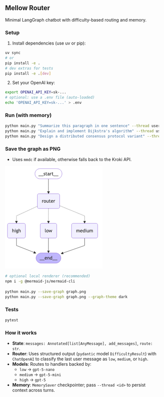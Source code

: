 ## Mellow Router

Minimal LangGraph chatbot with difficulty-based routing and memory.

### Setup

1. Install dependencies (use uv or pip):

```bash
uv sync
# or
pip install -e .
# dev extras for tests
pip install -e .[dev]
```

2. Set your OpenAI key:

```bash
export OPENAI_API_KEY=sk-...
# optional: use a .env file (auto-loaded)
echo 'OPENAI_API_KEY=sk-...' > .env
```

### Run (with memory)

```bash
python main.py "Summarize this paragraph in one sentence" --thread user-123
python main.py "Explain and implement Dijkstra's algorithm" --thread user-123
python main.py "Design a distributed consensus protocol variant" --thread user-123
```

### Save the graph as PNG

- Uses `mmdc` if available, otherwise falls back to the Kroki API.

![Mellow Router graph](graph.png)

```bash
# optional local renderer (recommended)
npm i -g @mermaid-js/mermaid-cli

python main.py --save-graph graph.png
python main.py --save-graph graph.png --graph-theme dark
```

### Tests

```bash
pytest
```

### How it works

- **State**: `messages: Annotated[list[AnyMessage], add_messages]`, `route: str`.
- **Router**: Uses structured output (`pydantic` model `DifficultyResult`) with `ChatOpenAI` to classify the last user message as `low`, `medium`, or `high`.
- **Models**: Routes to handlers backed by:
  - `low` → `gpt-5-nano`
  - `medium` → `gpt-5-mini`
  - `high` → `gpt-5`
- **Memory**: `MemorySaver` checkpointer; pass `--thread <id>` to persist context across turns.


